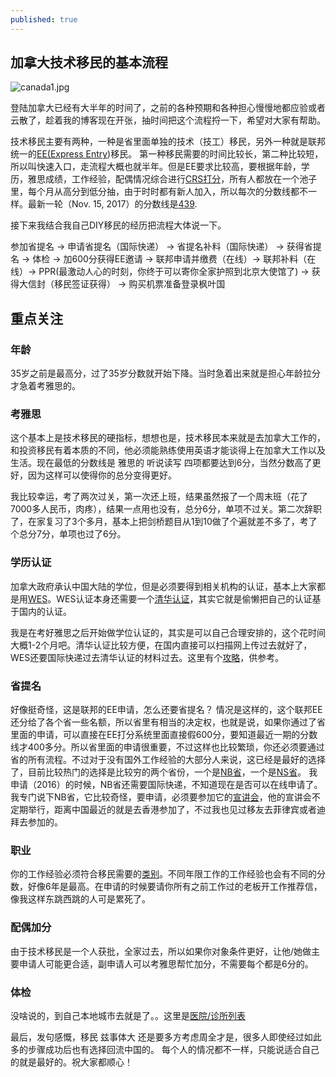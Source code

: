 ```yaml
---
published: true
---
```

## 加拿大技术移民的基本流程

![canada1.jpg]({{site.baseurl}}/_posts/canada1.jpg)

登陆加拿大已经有大半年的时间了，之前的各种预期和各种担心慢慢地都应验或者云散了，趁着我的博客现在开张，抽时间把这个流程捋一下，希望对大家有帮助。

技术移民主要有两种，一种是省里面单独的技术（技工）移民，另外一种就是联邦统一的[EE(Express Entry](http://www.cic.gc.ca/english/immigrate/skilled/index.asp))移民。 第一种移民需要的时间比较长，第二种比较短，所以叫快速入口，走流程大概也就半年。但是EE要求比较高，要根据年龄，学历，雅思成绩，工作经验，配偶情况综合进行[CRS打分](http://www.cic.gc.ca/english/express-entry/grid-crs.asp)，所有人都放在一个池子里，每个月从高分到低分抽，由于时时都有新人加入，所以每次的分数线都不一样。最新一轮（Nov. 15, 2017）的分数线是[439](http://www.cic.gc.ca/english/express-entry/rounds.asp). 

接下来我结合我自己DIY移民的经历把流程大体说一下。

参加省提名 -> 申请省提名（国际快递） -> 省提名补料（国际快递） -> 获得省提名 -> 体检 -> 加600分获得EE邀请 -> 联邦申请并缴费（在线）-> 联邦补料（在线）-> PPR(最激动人心的时刻，你终于可以寄你全家护照到北京大使馆了) -> 获得大信封（移民签证获得） -> 购买机票准备登录枫叶国

## 重点关注

### 年龄

35岁之前是最高分，过了35岁分数就开始下降。当时急着出来就是担心年龄拉分才急着考雅思的。

### 考雅思

这个基本上是技术移民的硬指标，想想也是，技术移民本来就是去加拿大工作的，和投资移民有着本质的不同，他必须能熟练使用英语才能谈得上在加拿大工作以及生活。现在最低的分数线是 雅思的 听说读写 四项都要达到6分，当然分数高了更好，因为这样可以使得你的总分变得更好。

我比较幸运，考了两次过关，第一次还上班，结果虽然报了一个周末班（花了7000多人民币，肉疼），结果一点用也没有，总分6分，单项不过关。第二次辞职了，在家复习了3个多月，基本上把剑桥题目从1到10做了个遍就差不多了，考了个总分7分，单项也过了6分。

### 学历认证

加拿大政府承认中国大陆的学位，但是必须要得到相关机构的认证，基本上大家都是用[WES](https://www.wes.org/)。WES认证本身还需要一个[清华认证](http://www.chinadegrees.cn/cqva/gateway.html)，其实它就是偷懒把自己的认证基于国内的认证。

我是在考好雅思之后开始做学位认证的，其实是可以自己合理安排的，这个花时间大概1-2个月吧。清华认证比较方便，在国内直接可以扫描网上传过去就好了，WES还要国际快递过去清华认证的材料过去。这里有个[攻略](http://bbs.fcgvisa.com/t/topic/1758)，供参考。

### 省提名
好像挺奇怪，这是联邦的EE申请，怎么还要省提名？ 情况是这样的，这个联邦EE还分给了各个省一些名额，所以省里有相当的决定权，也就是说，如果你通过了省里面的申请，可以直接在EE打分系统里面直接假600分，要知道最近一期的分数线才400多分。所以省里面的申请很重要，不过这样也比较繁琐，你还必须要通过省的所有流程。不过对于没有国外工作经验的大部分人来说，这已经是最好的选择了，目前比较热门的选择是比较穷的两个省份，一个是[NB省](http://www.welcomenb.ca/content/wel-bien/en/immigrating/content/HowToImmigrate/NBProvincialNomineeProgram/ExpressEntry.html)，一个是[NS省](http://novascotiaimmigration.com/move-here/nova-scotia-demand-express-entry/)。 我申请（2016）的时候，NB省还需要国际快递，不知道现在是否可以在线申请了。 我专门说下NB省，它比较奇怪，要申请，必须要参加它的[宣讲会](http://livinginnb.ca/)，他的宣讲会不定期举行，距离中国最近的就是去香港参加了，不过我也见过移友去菲律宾或者迪拜去参加的。

### 职业

你的工作经验必须符合移民需要的[类别](http://www.cic.gc.ca/english/immigrate/skilled/noc.asp)。不同年限工作的工作经验也会有不同的分数，好像6年是最高。在申请的时候要请你所有之前工作过的老板开工作推荐信，像我这样东跳西跳的人可是累死了。

### 配偶加分

由于技术移民是一个人获批，全家过去，所以如果你对象条件更好，让他/她做主要申请人可能更合适，副申请人可以考雅思帮忙加分，不需要每个都是6分的。

### 体检

没啥说的，到自己本地城市去就是了。。这里是[医院/诊所列表](http://www.cic.gc.ca/pp-md/pp-list.aspx)

最后，发句感慨，移民 兹事体大 还是要多方考虑周全才是，很多人即使经过如此多的步骤成功后也有选择回流中国的。 每个人的情况都不一样，只能说适合自己的就是最好的。祝大家都顺心！

